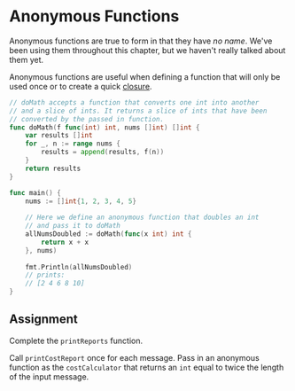 # Anonymous Functions

Anonymous functions are true to form in that they have *no name*. We've been using them throughout this chapter, but we haven't really talked about them yet.

Anonymous functions are useful when defining a function that will only be used once or to create a quick [closure](https://en.wikipedia.org/wiki/Closure_(computer_programming)).

```go
// doMath accepts a function that converts one int into another
// and a slice of ints. It returns a slice of ints that have been
// converted by the passed in function.
func doMath(f func(int) int, nums []int) []int {
	var results []int
	for _, n := range nums {
		results = append(results, f(n))
	}
	return results
}

func main() {
	nums := []int{1, 2, 3, 4, 5}
	
    // Here we define an anonymous function that doubles an int
    // and pass it to doMath
	allNumsDoubled := doMath(func(x int) int {
	    return x + x
	}, nums)
	
	fmt.Println(allNumsDoubled)
    // prints:
    // [2 4 6 8 10]
}
```

## Assignment

Complete the `printReports` function.

Call `printCostReport` once for each message. Pass in an anonymous function as the `costCalculator` that returns an `int` equal to twice the length of the input message.
